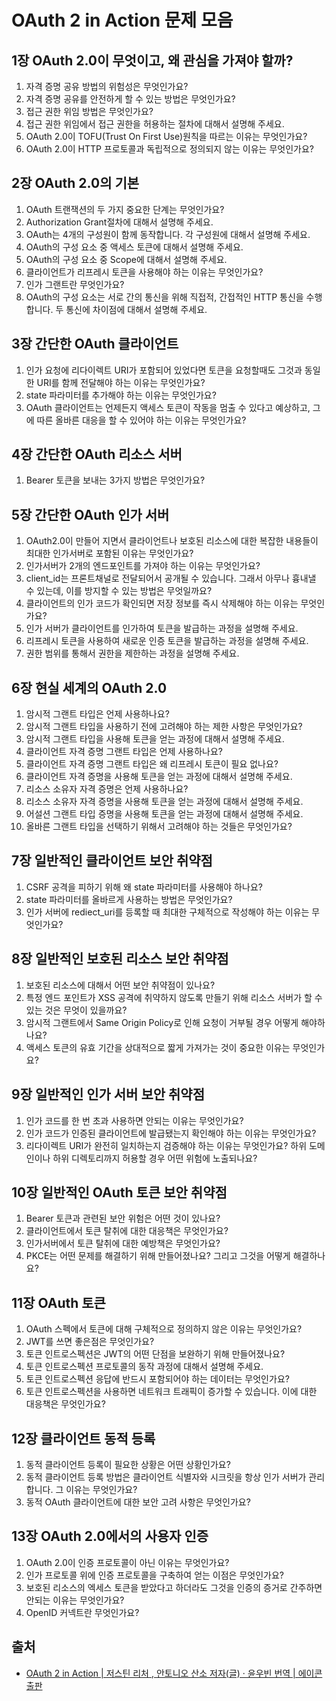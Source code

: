 # OAuth 2 in Action 문제 모음

## 1장 OAuth 2.0이 무엇이고, 왜 관심을 가져야 할까?

1. 자격 증명 공유 방법의 위험성은 무엇인가요?
2. 자격 증명 공유를 안전하게 할 수 있는 방법은 무엇인가요?
3. 접근 권한 위임 방법은 무엇인가요?
4. 접근 권한 위임에서 접근 권한을 허용하는 절차에 대해서 설명해 주세요.
5. OAuth 2.0이 TOFU(Trust On First Use)원칙을 따르는 이유는 무엇인가요?
6. OAuth 2.0이 HTTP 프로토콜과 독립적으로 정의되지 않는 이유는 무엇인가요?

## 2장 OAuth 2.0의 기본

1. OAuth 트랜잭션의 두 가지 중요한 단계는 무엇인가요?
2. Authorization Grant절차에 대해서 설명해 주세요.
3. OAuth는 4개의 구성원이 함께 동작합니다. 각 구성원에 대해서 설명해 주세요.
4. OAuth의 구성 요소 중 액세스 토큰에 대해서 설명해 주세요.
5. OAuth의 구성 요소 중 Scope에 대해서 설명해 주세요.
7. 클라이언트가 리프레시 토큰을 사용해야 하는 이유는 무엇인가요?
8. 인가 그랜트란 무엇인가요?
9. OAuth의 구성 요소는 서로 간의 통신을 위해 직접적, 간접적인 HTTP 통신을 수행합니다. 두 통신에 차이점에 대해서 설명해 주세요.

## 3장 간단한 OAuth 클라이언트

1. 인가 요청에 리다이렉트 URI가 포함되어 있었다면 토큰을 요청할때도 그것과 동일한 URI를 함께 전달해야 하는 이유는 무엇인가요?
2. state 파라미터를 추가해야 하는 이유는 무엇인가요?
3. OAuth 클라이언트는 언제든지 액세스 토큰이 작동을 멈출 수 있다고 예상하고, 그에 따른 올바른 대응을 할 수 있어야 하는 이유는 무엇인가요?

## 4장 간단한 OAuth 리소스 서버

1. Bearer 토큰을 보내는 3가지 방법은 무엇인가요?

## 5장 간단한 OAuth 인가 서버

1. OAuth2.0이 만들어 지면서 클라이언트나 보호된 리소스에 대한 복잡한 내용들이 최대한 인가서버로 포함된 이유는 무엇인가요?
2. 인가서버가 2개의 엔드포인트를 가져야 하는 이유는 무엇인가요?
3. client_id는 프론트채널로 전달되어서 공개될 수 있습니다. 그래서 아무나 흉내낼 수 있는데, 이를 방지할 수 있는 방법은 무엇일까요?
4. 클라이언트의 인가 코드가 확인되면 저장 정보를 즉시 삭제해야 하는 이유는 무엇인가요?
5. 인가 서버가 클라이언트를 인가하여 토큰을 발급하는 과정을 설명해 주세요.
6. 리프레시 토큰을 사용하여 새로운 인증 토큰을 발급하는 과정을 설명해 주세요.
7. 권한 범위를 통해서 권한을 제한하는 과정을 설명해 주세요.

## 6장 현실 세계의 OAuth 2.0

1. 암시적 그랜트 타입은 언제 사용하나요?
2. 암시적 그랜트 타입을 사용하기 전에 고려해야 하는 제한 사항은 무엇인가요?
3. 암시적 그랜트 타입을 사용해 토큰을 얻는 과정에 대해서 설명해 주세요.
4. 클라이언트 자격 증명 그랜트 타입은 언제 사용하나요?
5. 클라이언트 자격 증명 그랜트 타입은 왜 리프레시 토큰이 필요 없나요?
6. 클라이언트 자격 증명을 사용해 토큰을 얻는 과정에 대해서 설명해 주세요.
7. 리소스 소유자 자격 증명은 언제 사용하나요?
8. 리소스 소유자 자격 증명을 사용해 토큰을 얻는 과정에 대해서 설명해 주세요.
9. 어설션 그랜트 타입 증명을 사용해 토큰을 얻는 과정에 대해서 설명해 주세요.
10. 올바른 그랜트 타입을 선택하기 위해서 고려해야 하는 것들은 무엇인가요?

## 7장 일반적인 클라이언트 보안 취약점

1. CSRF 공격을 피하기 위해 왜 state 파라미터를 사용해야 하나요?
2. state 파라미터를 올바르게 사용하는 방법은 무엇인가요?
3. 인가 서버에 rediect_uri를 등록할 때 최대한 구체적으로 작성해야 하는 이유는 무엇인가요?

## 8장 일반적인 보호된 리소스 보안 취약점

1. 보호된 리소스에 대해서 어떤 보안 취약점이 있나요?
2. 특정 엔드 포인트가 XSS 공격에 취약하지 않도록 만들기 위해 리소스 서버가 할 수 있는 것은 무엇이 있을까요?
3. 암시적 그랜트에서 Same Origin Policy로 인해 요청이 거부될 경우 어떻게 해야하나요?
4. 액세스 토큰의 유효 기간을 상대적으로 짧게 가져가는 것이 중요한 이유는 무엇인가요?

## 9장 일반적인 인가 서버 보안 취약점

1. 인가 코드를 한 번 초과 사용하면 안되는 이유는 무엇인가요?
2. 인가 코드가 인증된 클라이언트에 발급됐는지 확인해야 하는 이유는 무엇인가요?
3. 리다이렉트 URI가 완전히 일치하는지 검증해야 하는 이유는 무엇인가요? 하위 도메인이나 하위 디렉토리까지 허용할 경우 어떤 위험에 노출되나요?

## 10장 일반적인  OAuth 토큰 보안 취약점

1. Bearer 토큰과 관련된 보안 위험은 어떤 것이 있나요?
2. 클라이언트에서 토큰 탈취에 대한 대응책은 무엇인가요?
3. 인가서버에서 토큰 탈취에 대한 예방책은 무엇인가요?
4. PKCE는 어떤 문제를 해결하기 위해 만들어졌나요? 그리고 그것을 어떻게 해결하나요?

## 11장 OAuth 토큰

1. OAuth 스펙에서 토큰에 대해 구체적으로 정의하지 않은 이유는 무엇인가요?
2. JWT를 쓰면 좋은점은 무엇인가요?
3. 토큰 인트로스펙션은 JWT의 어떤 단점을 보완하기 위해 만들어졌나요?
4. 토큰 인트로스펙션 프로토콜의 동작 과정에 대해서 설명해 주세요.
5. 토큰 인트로스펙션 응답에 반드시 포함되어야 하는 데이터는 무엇인가요?
6. 토큰 인트로스펙션을 사용하면 네트워크 트래픽이 증가할 수 있습니다. 이에 대한 대응책은 무엇인가요?

## 12장 클라이언트 동적 등록

1. 동적 클라이언트 등록이 필요한 상황은 어떤 상황인가요?
2. 동적 클라이언트 등록 방법은 클라이언트 식별자와 시크릿을 항상 인가 서버가 관리합니다. 그 이유는 무엇인가요?
3. 동적 OAuth 클라이언트에 대한 보안 고려 사항은 무엇인가요?

## 13장 OAuth 2.0에서의 사용자 인증

1. OAuth 2.0이 인증 프로토콜이 아닌 이유는 무엇인가요?
2. 인가 프로토콜 위에 인증 프로토콜을 구축하여 얻는 이점은 무엇인가요?
3. 보호된 리소스의 엑세스 토큰을 받았다고 하더라도 그것을 인증의 증거로 간주하면 안되는 이유는 무엇인가요?
4. OpenID 커넥트란 무엇인가요?

## 출처

- [OAuth 2 in Action \| 저스틴 리처 , 안토니오 산소 저자(글) · 윤우빈 번역 \| 에이콘출판](https://product.kyobobook.co.kr/detail/S000001804662)

